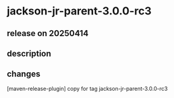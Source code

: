 # jackson-jr-parent-3.0.0-rc3

## release on 20250414
## description
## changes
[maven-release-plugin] copy for tag jackson-jr-parent-3.0.0-rc3

